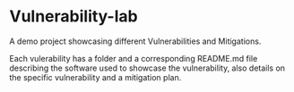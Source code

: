 # Vulnerability-lab
A demo project showcasing different Vulnerabilities and Mitigations.

Each vulerability has a folder and a corresponding README.md file describing the software used to showcase the vulnerability, also details on the specific vulnerability and a mitigation plan.
 


